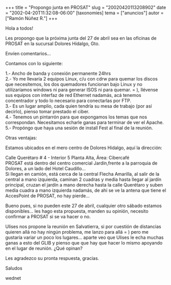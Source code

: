 +++
title = "Propongo junta en PROSAT"
slug = "20020420113208902"
date = "2002-04-20T11:32:08-06:00"
[taxonomies]
tema = ["anuncios"]
autor = ["Ramón Núñez R."]
+++

Hola a todos!  
  
Les propongo que la próxima junta del 27 de abril sea en las oficinas de
PROSAT en la sucursal Dolores Hidalgo, Gto.  
  
Envíen comentarios...

<!-- more -->
  
  
Contamos con lo siguiente:  
  
1.- Ancho de banda y conexión permanente 24hrs  
2.- Yo me llevaría 2 equipos Linux, c/u con cdrw para quemar los discos
que necesitemos, los dos quemadores funcionan bajo Linux y no
utilizaríamos windows ni para generar ISOS ni para quemar. = ), llévense
sus equipos con interfaz de red Ethernet nadamás, acá tenemos
concentrador y todo lo necesario para conectarlas por FTP.  
3.- Es un lugar amplio, cada quien tendría su mesa de trabajo (por así
decirlo), pienso tomar prestado el ciber.  
4.- Tenemos un pintarrón para que expongamos los temas que nos
correspondan. Necesitamos echarle ganas para terminar de ver el
Apache.  
5.- Propóngo que haya una sesión de install Fest al final de la
reunión.  
  
  
  
Otras ventajas:  
  
Estamos ubicados en el mero centro de Dolores Hidalgo, aquí la
dirección:  
  
  
Calle Querétaro \# 4 - Interior 5 Planta Alta, Área: Cibercafé  
PROSAT está dentro del centro comercial Jardín,frente a la parroquia de
Dolores, a un lado del Hotel Caudillo...  
Si llegan en camión, está cerca de la central Flecha Amarilla, al salir
de la central a mano izquierda, caminan 2 cuadras y media hasta llegar
al jardín principal, cruzan el jardín a mano derecha hasta la calle
Querétaro y suben media cuadra a mano izquierda nadamás, de ahí se ve la
antena que tiene el AccesPoint de PROSAT, no hay pierde...  
  
  
  
Bueno pues, si no pueden este 27 de abril, cualquier otro sábado estamos
disponibles... les hago esta propuesta, manden su opinión, necesito
confirmar a PROSAT si se va hacer o no.  
  
Ulises nos propone la reunión en Salvatierra, si por cuestión de
distancias quieren allá no hay ningún problema, me lanzo para allá = )
pero me gustaría variar un poco los lugares... aparte veo que Ulises le
echa muchas ganas a esto del GLIB y pienso que que hay que hacer lo
mismo apoyando en el lugar de reunión. ¿Qué opinan?  
  
Les agradezco su pronta respuesta, gracias.  
  
  
  
Saludos  
  
wednet


